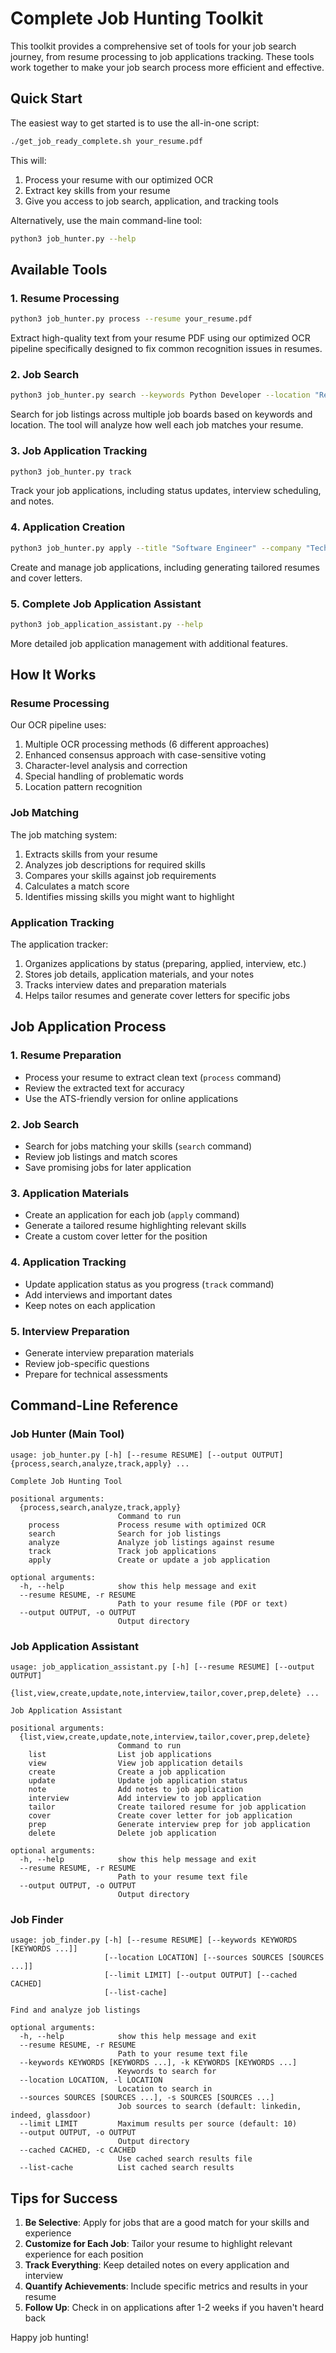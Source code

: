 # Complete Job Hunting Toolkit

This toolkit provides a comprehensive set of tools for your job search journey, from resume processing to job applications tracking. These tools work together to make your job search process more efficient and effective.

## Quick Start

The easiest way to get started is to use the all-in-one script:

```bash
./get_job_ready_complete.sh your_resume.pdf
```

This will:
1. Process your resume with our optimized OCR
2. Extract key skills from your resume
3. Give you access to job search, application, and tracking tools

Alternatively, use the main command-line tool:

```bash
python3 job_hunter.py --help
```

## Available Tools

### 1. Resume Processing

```bash
python3 job_hunter.py process --resume your_resume.pdf
```

Extract high-quality text from your resume PDF using our optimized OCR pipeline specifically designed to fix common recognition issues in resumes.

### 2. Job Search

```bash
python3 job_hunter.py search --keywords Python Developer --location "Remote"
```

Search for job listings across multiple job boards based on keywords and location. The tool will analyze how well each job matches your resume.

### 3. Job Application Tracking

```bash
python3 job_hunter.py track
```

Track your job applications, including status updates, interview scheduling, and notes.

### 4. Application Creation

```bash
python3 job_hunter.py apply --title "Software Engineer" --company "Tech Corp"
```

Create and manage job applications, including generating tailored resumes and cover letters.

### 5. Complete Job Application Assistant

```bash
python3 job_application_assistant.py --help
```

More detailed job application management with additional features.

## How It Works

### Resume Processing

Our OCR pipeline uses:

1. Multiple OCR processing methods (6 different approaches)
2. Enhanced consensus approach with case-sensitive voting
3. Character-level analysis and correction
4. Special handling of problematic words
5. Location pattern recognition

### Job Matching

The job matching system:

1. Extracts skills from your resume 
2. Analyzes job descriptions for required skills
3. Compares your skills against job requirements
4. Calculates a match score
5. Identifies missing skills you might want to highlight

### Application Tracking

The application tracker:

1. Organizes applications by status (preparing, applied, interview, etc.)
2. Stores job details, application materials, and your notes
3. Tracks interview dates and preparation materials
4. Helps tailor resumes and generate cover letters for specific jobs

## Job Application Process

### 1. Resume Preparation

- Process your resume to extract clean text (`process` command)
- Review the extracted text for accuracy
- Use the ATS-friendly version for online applications

### 2. Job Search

- Search for jobs matching your skills (`search` command) 
- Review job listings and match scores
- Save promising jobs for later application

### 3. Application Materials

- Create an application for each job (`apply` command)
- Generate a tailored resume highlighting relevant skills
- Create a custom cover letter for the position

### 4. Application Tracking

- Update application status as you progress (`track` command)
- Add interviews and important dates
- Keep notes on each application

### 5. Interview Preparation

- Generate interview preparation materials
- Review job-specific questions
- Prepare for technical assessments

## Command-Line Reference

### Job Hunter (Main Tool)

```
usage: job_hunter.py [-h] [--resume RESUME] [--output OUTPUT] {process,search,analyze,track,apply} ...

Complete Job Hunting Tool

positional arguments:
  {process,search,analyze,track,apply}
                        Command to run
    process             Process resume with optimized OCR
    search              Search for job listings
    analyze             Analyze job listings against resume
    track               Track job applications
    apply               Create or update a job application

optional arguments:
  -h, --help            show this help message and exit
  --resume RESUME, -r RESUME
                        Path to your resume file (PDF or text)
  --output OUTPUT, -o OUTPUT
                        Output directory
```

### Job Application Assistant

```
usage: job_application_assistant.py [-h] [--resume RESUME] [--output OUTPUT]
                                    {list,view,create,update,note,interview,tailor,cover,prep,delete} ...

Job Application Assistant

positional arguments:
  {list,view,create,update,note,interview,tailor,cover,prep,delete}
                        Command to run
    list                List job applications
    view                View job application details
    create              Create a job application
    update              Update job application status
    note                Add notes to job application
    interview           Add interview to job application
    tailor              Create tailored resume for job application
    cover               Create cover letter for job application
    prep                Generate interview prep for job application
    delete              Delete job application

optional arguments:
  -h, --help            show this help message and exit
  --resume RESUME, -r RESUME
                        Path to your resume text file
  --output OUTPUT, -o OUTPUT
                        Output directory
```

### Job Finder

```
usage: job_finder.py [-h] [--resume RESUME] [--keywords KEYWORDS [KEYWORDS ...]]
                     [--location LOCATION] [--sources SOURCES [SOURCES ...]]
                     [--limit LIMIT] [--output OUTPUT] [--cached CACHED]
                     [--list-cache]

Find and analyze job listings

optional arguments:
  -h, --help            show this help message and exit
  --resume RESUME, -r RESUME
                        Path to your resume text file
  --keywords KEYWORDS [KEYWORDS ...], -k KEYWORDS [KEYWORDS ...]
                        Keywords to search for
  --location LOCATION, -l LOCATION
                        Location to search in
  --sources SOURCES [SOURCES ...], -s SOURCES [SOURCES ...]
                        Job sources to search (default: linkedin, indeed, glassdoor)
  --limit LIMIT         Maximum results per source (default: 10)
  --output OUTPUT, -o OUTPUT
                        Output directory
  --cached CACHED, -c CACHED
                        Use cached search results file
  --list-cache          List cached search results
```

## Tips for Success

1. **Be Selective**: Apply for jobs that are a good match for your skills and experience
2. **Customize for Each Job**: Tailor your resume to highlight relevant experience for each position
3. **Track Everything**: Keep detailed notes on every application and interview
4. **Quantify Achievements**: Include specific metrics and results in your resume
5. **Follow Up**: Check in on applications after 1-2 weeks if you haven't heard back

Happy job hunting!
